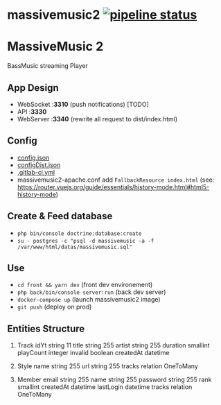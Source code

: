 # massivemusic2 [![pipeline status](https://git.osrp.xyz/root/massivemusic2/badges/master/pipeline.svg)](https://git.osrp.xyz/root/massivemusic2/commits/master)
# MassiveMusic 2

BassMusic streaming Player

## App Design
  - WebSocket  :**3310** (push notifications) [TODO]
  - API        :**3330**
  - WebServer  :**3340** (rewrite all request to dist/index.html)

## Config
  - [config.json](config.json)
  - [configDist.json](configDist.json)
  - [.gitlab-ci.yml](.gitlab-ci.yml)
  - massivemusic2-apache.conf add `FallbackResource index.html`
    (see: https://router.vuejs.org/guide/essentials/history-mode.html#html5-history-mode)
## Create & Feed database
  - `php bin/console doctrine:database:create`
  - `su - postgres -c "psql -d massivemusic -a -f /var/www/html/datas/massivemusic.sql"`

## Use
  - `cd front && yarn dev` (front dev environement)
  - `php back/bin/console server:run` (back dev server)
  - `docker-compose up` (launch massivemusic2 image)
  - `git push` (deploy on prod)

## Entities Structure

1. Track
idYt string 11
title string 255
artist string 255
duration smallint
playCount integer
invalid boolean
createdAt datetime

2. Style
name string 255
url string 255
tracks relation OneToMany

3. Member
email string 255
name string 255
password string 255
rank smallint
createdAt datetime
lastLogin datetime
tracks relation OneToMany

